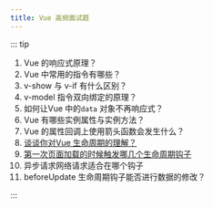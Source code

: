 ```yaml
---
title: Vue 高频面试题
---
```


::: tip
1. Vue 的响应式原理？
2. Vue 中常用的指令有哪些？
3. v-show 与 v-if 有什么区别？
5. v-model 指令双向绑定的原理？
7. 如何让Vue 中的`data` 对象不再响应式？
8. Vue 有哪些实例属性与实例方法？
9. Vue 的属性回调上使用箭头函数会发生什么？
10. [谈谈你对Vue 生命周期的理解？](./lifeCycle.md)
11. [第一次页面加载的时候触发哪几个生命周期钩子](./lifeCycle.md)
12. 异步请求网络请求适合在哪个钩子
13. beforeUpdate 生命周期钩子能否进行数据的修改？

:::